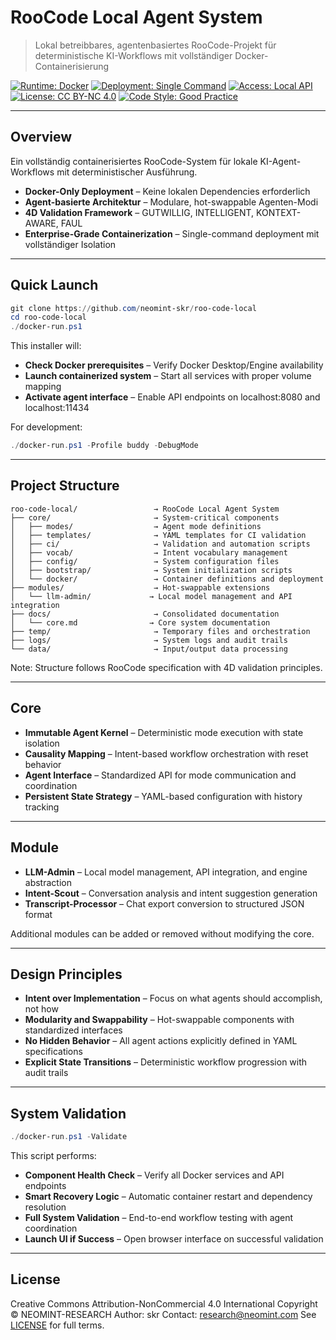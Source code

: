 # RooCode Local Agent System

> Lokal betreibbares, agentenbasiertes RooCode-Projekt für deterministische KI-Workflows mit vollständiger Docker-Containerisierung

[![Runtime: Docker](https://img.shields.io/badge/runtime-Docker-blue)](https://docker.com)
[![Deployment: Single Command](https://img.shields.io/badge/deployment-Single%20Command-informational)](./docker-run.ps1)
[![Access: Local API](https://img.shields.io/badge/access-Local%20API-lightgrey)](http://localhost:8080)
[![License: CC BY-NC 4.0](https://img.shields.io/badge/license-CC%20BY--NC%204.0-brightgreen)](LICENSE)
[![Code Style: Good Practice](https://img.shields.io/badge/code--style-good%20practice-critical)](docs/core.md)

---

## Overview

Ein vollständig containerisiertes RooCode-System für lokale KI-Agent-Workflows mit deterministischer Ausführung.

- **Docker-Only Deployment** – Keine lokalen Dependencies erforderlich
- **Agent-basierte Architektur** – Modulare, hot-swappable Agenten-Modi
- **4D Validation Framework** – GUTWILLIG, INTELLIGENT, KONTEXT-AWARE, FAUL
- **Enterprise-Grade Containerization** – Single-command deployment mit vollständiger Isolation

---

## Quick Launch

```powershell
git clone https://github.com/neomint-skr/roo-code-local
cd roo-code-local
./docker-run.ps1
```

This installer will:

- **Check Docker prerequisites** – Verify Docker Desktop/Engine availability
- **Launch containerized system** – Start all services with proper volume mapping
- **Activate agent interface** – Enable API endpoints on localhost:8080 and localhost:11434

For development:

```powershell
./docker-run.ps1 -Profile buddy -DebugMode
```

---

## Project Structure

```text
roo-code-local/                 → RooCode Local Agent System
├── core/                       → System-critical components
│   ├── modes/                  → Agent mode definitions
│   ├── templates/              → YAML templates for CI validation
│   ├── ci/                     → Validation and automation scripts
│   ├── vocab/                  → Intent vocabulary management
│   ├── config/                 → System configuration files
│   ├── bootstrap/              → System initialization scripts
│   └── docker/                 → Container definitions and deployment
├── modules/                    → Hot-swappable extensions
│   └── llm-admin/             → Local model management and API integration
├── docs/                       → Consolidated documentation
│   └── core.md                → Core system documentation
├── temp/                       → Temporary files and orchestration
├── logs/                       → System logs and audit trails
└── data/                       → Input/output data processing
```

Note: Structure follows RooCode specification with 4D validation principles.

---

## Core

- **Immutable Agent Kernel** – Deterministic mode execution with state isolation
- **Causality Mapping** – Intent-based workflow orchestration with reset behavior
- **Agent Interface** – Standardized API for mode communication and coordination
- **Persistent State Strategy** – YAML-based configuration with history tracking

---

## Module

- **LLM-Admin** – Local model management, API integration, and engine abstraction
- **Intent-Scout** – Conversation analysis and intent suggestion generation
- **Transcript-Processor** – Chat export conversion to structured JSON format

Additional modules can be added or removed without modifying the core.

---

## Design Principles

* **Intent over Implementation** – Focus on what agents should accomplish, not how
* **Modularity and Swappability** – Hot-swappable components with standardized interfaces
* **No Hidden Behavior** – All agent actions explicitly defined in YAML specifications
* **Explicit State Transitions** – Deterministic workflow progression with audit trails

---

## System Validation

```powershell
./docker-run.ps1 -Validate
```

This script performs:

- **Component Health Check** – Verify all Docker services and API endpoints
- **Smart Recovery Logic** – Automatic container restart and dependency resolution
- **Full System Validation** – End-to-end workflow testing with agent coordination
- **Launch UI if Success** – Open browser interface on successful validation

---

## License

Creative Commons Attribution-NonCommercial 4.0 International
Copyright © NEOMINT-RESEARCH
Author: skr
Contact: [research@neomint.com](mailto:research@neomint.com)
See [LICENSE](LICENSE) for full terms.
